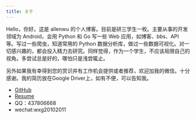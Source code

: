 ```yaml
---
title: 关于
---
```


Hello，你好。这是 allenwu 的个人博客。目前是研三学生一枚。主要从事的开发领域为 Android，会用 Python 和 Go 写一些 Web 应用，如博客、bbs、API 等。写过一些爬虫，知道常用的 Python 数据分析库，做过一些数据可视化。对一切感兴趣的，都会投入精力去研究。同样觉得，作为一个学生，不应该局限自己的视角。多尝试总是好的，哪怕只是浅尝辄止。

另外如果我有幸得到您的赏识并有工作机会提供或者推荐，欢迎加我的微信。十分感谢。我的简历放在Google Driver上，如有不便，可以告知我。

* [GitHub](https://github.com/wuchangfeng)
* [Resume](https://drive.google.com/open?id=0B6gujcpxNOMYN2hZYmtQUk11X2c)
* QQ：437806668
* wechat:wxg20102011














